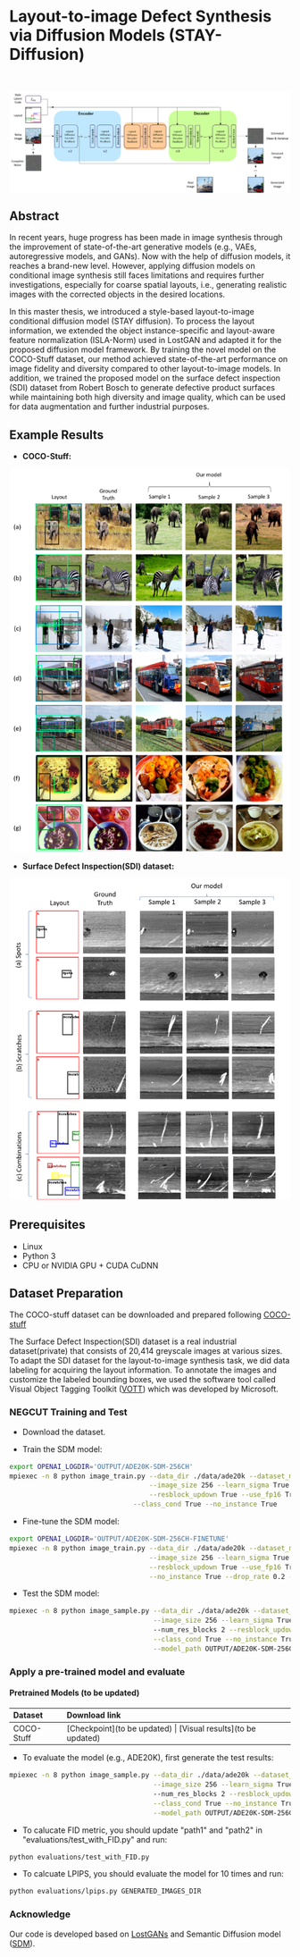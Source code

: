 # Layout-to-image Defect Synthesis via Diffusion Models (STAY-Diffusion)

&nbsp;

<img src='assets\framework.png' align="center">  





## Abstract

In recent years, 
huge progress has been made in image synthesis through the improvement of state-of-the-art generative models 
(e.g., VAEs, autoregressive models, and GANs). 
Now with the help of diffusion models, 
it reaches a brand-new level. 
However, applying diffusion models on conditional image synthesis still faces limitations and requires further investigations, especially for coarse spatial layouts, 
i.e., generating realistic images with the corrected objects in the desired locations.

In this master thesis, 
we introduced a style-based layout-to-image conditional diffusion model (STAY diffusion). 
To process the layout information, 
we extended the object instance-specific and layout-aware feature normalization (ISLA-Norm) used in LostGAN and adapted it for the proposed diffusion model framework. 
By training the novel model on the COCO-Stuff dataset, 
our method achieved state-of-the-art performance on image fidelity and diversity compared to other layout-to-image models. 
In addition, 
we trained the proposed model on the surface defect inspection (SDI) dataset from Robert Bosch to generate defective product surfaces while maintaining both high diversity and image quality, 
which can be used for data augmentation and further industrial purposes.


## Example Results

* **COCO-Stuff:**

<p align='center'>  
  <img src='assets\Coco-stuff-evaluation-2.png'/>
</p>

* **Surface Defect Inspection(SDI) dataset:**


<p align='center'>  
  <img src='assets/SDI-evaluation-2.png'/>
</p>

## Prerequisites
- Linux
- Python 3
- CPU or NVIDIA GPU + CUDA CuDNN

## Dataset Preparation
The COCO-stuff dataset can be downloaded and prepared following [COCO-stuff](https://github.com/nightrome/cocostuff.git)

The Surface Defect Inspection(SDI) dataset is a real industrial dataset(private) that consists of 20,414 greyscale images at various sizes.
To adapt the SDI dataset for the layout-to-image synthesis task, we did data labeling for acquiring the layout information. 
To annotate the images and customize the labeled bounding boxes, we used the software tool called Visual Object Tagging Toolkit ([VOTT](https://github.com/microsoft/VoTT.git)) which was developed by Microsoft.

### NEGCUT Training and Test

- Download the dataset.

- Train the SDM model:
```bash
export OPENAI_LOGDIR='OUTPUT/ADE20K-SDM-256CH'
mpiexec -n 8 python image_train.py --data_dir ./data/ade20k --dataset_mode ade20k --lr 1e-4 --batch_size 4 --attention_resolutions 32,16,8 --diffusion_steps 1000 \
                                   --image_size 256 --learn_sigma True --noise_schedule linear --num_channels 256 --num_head_channels 64 --num_res_blocks 2  \
                                   --resblock_updown True --use_fp16 True --use_scale_shift_norm True --use_checkpoint True --num_classes 151 \
	                           --class_cond True --no_instance True
```

- Fine-tune the SDM model:
```bash
export OPENAI_LOGDIR='OUTPUT/ADE20K-SDM-256CH-FINETUNE'
mpiexec -n 8 python image_train.py --data_dir ./data/ade20k --dataset_mode ade20k --lr 2e-5 --batch_size 4 --attention_resolutions 32,16,8 --diffusion_steps 1000 \
                                   --image_size 256 --learn_sigma True --noise_schedule linear --num_channels 256 --num_head_channels 64 --num_res_blocks 2 \
                                   --resblock_updown True --use_fp16 True --use_scale_shift_norm True --use_checkpoint True --num_classes 151 --class_cond True \
                                   --no_instance True --drop_rate 0.2 --resume_checkpoint OUTPUT/ADE20K-SDM-256CH/model.pt
```

- Test the SDM model:
```bash
mpiexec -n 8 python image_sample.py --data_dir ./data/ade20k --dataset_mode ade20k --attention_resolutions 32,16,8 --diffusion_steps 1000 \
                                    --image_size 256 --learn_sigma True --noise_schedule linear --num_channels 256 --num_head_channels 64 \ 
                                    --num_res_blocks 2 --resblock_updown True --use_fp16 True --use_scale_shift_norm True --num_classes 151 \
                                    --class_cond True --no_instance True --batch_size 2 --num_samples 2000 --s 1.5 \
                                    --model_path OUTPUT/ADE20K-SDM-256CH-FINETUNE/ema_0.9999_best.pt --results_path RESULTS/ADE20K-SDM-256CH
```

### Apply a pre-trained model and evaluate

#### Pretrained Models (to be updated)
|Dataset       |Download link     |
|:-------------|:-----------------|
|COCO-Stuff |[Checkpoint](to be updated) \| [Visual results](to be updated)|

- To evaluate the model (e.g., ADE20K), first generate the test results:
```bash
mpiexec -n 8 python image_sample.py --data_dir ./data/ade20k --dataset_mode ade20k --attention_resolutions 32,16,8 --diffusion_steps 1000 \
                                    --image_size 256 --learn_sigma True --noise_schedule linear --num_channels 256 --num_head_channels 64 \ 
                                    --num_res_blocks 2 --resblock_updown True --use_fp16 True --use_scale_shift_norm True --num_classes 151 \
                                    --class_cond True --no_instance True --batch_size 2 --num_samples 2000 --s 1.5 \
                                    --model_path OUTPUT/ADE20K-SDM-256CH-FINETUNE/ema_0.9999_best.pt --results_path RESULTS/ADE20K-SDM-256CH
```

- To calucate FID metric, you should update "path1" and "path2" in "evaluations/test_with_FID.py" and run:
```bash
python evaluations/test_with_FID.py
```

- To calcuate LPIPS, you should evaluate the model for 10 times and run:
```bash
python evaluations/lpips.py GENERATED_IMAGES_DIR
```

### Acknowledge
Our code is developed based on [LostGANs](https://github.com/WillSuen/LostGANs.git) and Semantic Diffusion model ([SDM](https://github.com/WeilunWang/semantic-diffusion-model.git)).

